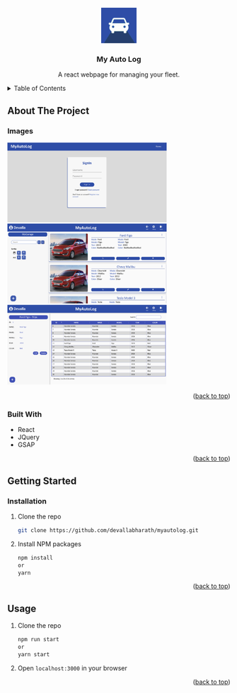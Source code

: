 <!-- PROJECT LOGO -->
<br />
<div align="center">
  <img src="public/logo192.png" alt="Logo" width="80" height="80">

  <h3 align="center">My Auto Log</h3>

  <p align="center">
    A react webpage for managing your fleet.
    <br />
  </p>
</div>



<!-- TABLE OF CONTENTS -->
<details>
  <summary>Table of Contents</summary>
  <ol>
    <li>
      <a href="#about-the-project">About The Project</a>
      <ul>
        <li><a href="#built-with">Built With</a></li>
      </ul>
    </li>
    <li>
      <a href="#getting-started">Getting Started</a>
      <ul>
        <li><a href="#installation">Installation</a></li>
        <li><a href="#usage">Usage</a></li>
      </ul>
    </li>
  </ol>
</details>



<!-- ABOUT THE PROJECT -->
## About The Project

### Images
<img src="public/img/login.png" alt="Logo" width="360" height="180"><img src="public/img/garage.png" alt="Logo" width="360" height="180"><img src="public/img/trips.png" alt="Logo" width="360" height="180">


<p align="right">(<a href="#readme-top">back to top</a>)</p>

### Built With
* React
* JQuery
* GSAP

<p align="right">(<a href="#readme-top">back to top</a>)</p>



<!-- GETTING STARTED -->
## Getting Started

### Installation

1. Clone the repo
   ```sh
   git clone https://github.com/devallabharath/myautolog.git
   ```
2. Install NPM packages
   ```sh
   npm install
   or
   yarn
   ```

<p align="right">(<a href="#readme-top">back to top</a>)</p>



<!-- USAGE EXAMPLES -->
## Usage

1. Clone the repo
   ```sh
   npm run start
   or
   yarn start
   ```
2. Open `localhost:3000` in your browser

<p align="right">(<a href="#readme-top">back to top</a>)</p>

